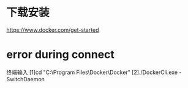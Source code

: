 # 下载安装
https://www.docker.com/get-started

# error during connect
终端输入 
[1]cd "C:\Program Files\Docker\Docker"
[2]./DockerCli.exe -SwitchDaemon